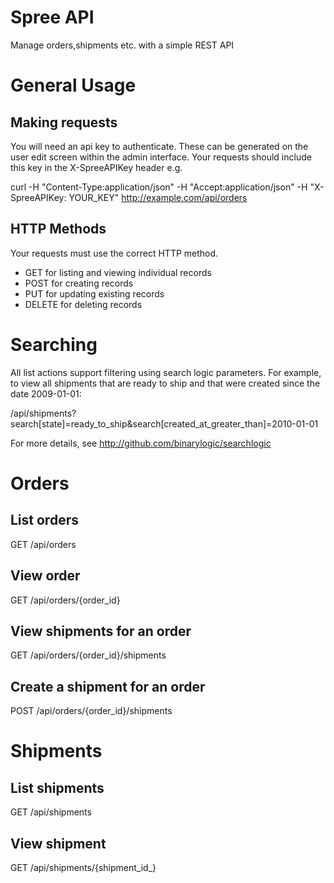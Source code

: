 Spree API
=========
Manage orders,shipments etc. with a simple REST API

General Usage
=============

Making requests
--------------

You will need an api key to authenticate. These can be generated on the user edit screen within the admin interface.
Your requests should include this key in the X-SpreeAPIKey header e.g.

curl -H "Content-Type:application/json" -H "Accept:application/json" -H "X-SpreeAPIKey: YOUR_KEY" http://example.com/api/orders

HTTP Methods
------------
Your requests must use the correct HTTP method.

* GET for listing and viewing individual records
* POST for creating records
* PUT for updating existing records
* DELETE for deleting records

Searching
=========

All list actions support filtering using search logic parameters. 
For example, to view all shipments that are ready to ship and that were created since the date 2009-01-01:

/api/shipments?search[state]=ready_to_ship&search[created_at_greater_than]=2010-01-01

For more details, see http://github.com/binarylogic/searchlogic

Orders
======

List orders
-----------

GET /api/orders

View order
-----------

GET /api/orders/{order_id}

View shipments for an order
---------------------------

GET /api/orders/{order_id}/shipments

Create a shipment for an order
------------------------------

POST /api/orders/{order_id}/shipments


Shipments
=========

List shipments
--------------

GET /api/shipments

View shipment
-------------

GET /api/shipments/{shipment_id_}

